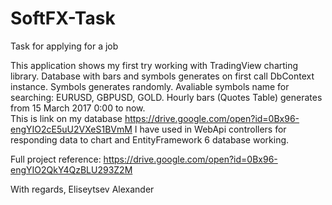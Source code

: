 # SoftFX-Task
Task for applying for a job

This application shows my first try working with TradingView charting library.
Database with bars and symbols generates on first call DbContext instance. Symbols generates randomly.
Avaliable symbols name for searching: EURUSD, GBPUSD, GOLD.
Hourly bars (Quotes Table) generates from 15 March 2017 0:00 to now.  
This is link on my database https://drive.google.com/open?id=0Bx96-engYIO2cE5uU2VXeS1BVmM
I have used in WebApi controllers for responding data to chart and EntityFramework 6 database working.

Full project reference: https://drive.google.com/open?id=0Bx96-engYIO2QkY4QzBLU293Z2M

With regards,
Eliseytsev Alexander
